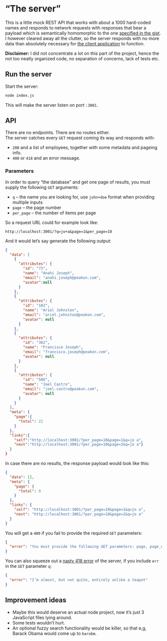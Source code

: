 # “The server”

This is a little mock REST API that works with about a 1000 hard-coded names and responds to network requests with responses that bear a payload which is semantically homomorphic to the one [specified in the gist](https://gist.github.com/daviferreira/41238222ac31fe36348544ee1d4a9a5e). I however cleared away all the clutter, so the server responds with no more data than absolutely necessary for [the client application](../client/README.md) to function.

**Disclaimer:** I did not concentrate a lot on this part of the project, hence the not too neatly organized code, no separation of concerns, lack of tests etc.

## Run the server

Start the server:
```bash
node index.js
```
This will make the server listen on port `:3001`.

## API

There are no endpoints. There are no routes either.<br />
The server catches every `GET` request coming its way and responds with:

- `200` and a list of employees, together with some metadata and pageing info.
- `400` or `418` and an error message.

### Parameters

In order to query “the database” and get one page of results, you must supply the following `GET` arguments:
- `q` – the name you are looking for, use `john+doe` format when providing multiple inputs
- `page` – the page number
- `per_page` – the number of items per page

So a request URL could for example look like:
```
http://localhost:3001/?q=jo+a&page=1&per_page=10
```
And it would let’s say generate the following output:
```json
{
  "data": [
    {
      "attributes": {
        "id": "73",
        "name": "Anahi Joseph",
        "email": "anahi.joseph@peakon.com",
        "avatar":null
      }
    },
    {
      "attributes": {
        "id": "102",
        "name": "Ariel Johnston",
        "email": "ariel.johnston@peakon.com",
        "avatar": null
      }
    },
    {
      "attributes": {
        "id": "362",
        "name": "Francisco Joseph",
        "email": "francisco.joseph@peakon.com",
        "avatar": null
      }
    },
    {
      "attributes": {
        "id": "506",
        "name": "Joel Castro",
        "email": "joel.castro@peakon.com",
        "avatar": null
      }
    }
  ],
  "meta": {
    "page":{
      "total": 22
    }
  },
  "links":{
    "self":"http://localhost:3001/?per_page=10&page=1&q=jo a",
    "next":"http://localhost:3001/?per_page=10&page=2&q=jo a"}
  }
}
```

In case there are no results, the response payload would look like this:
```json
{
  "data": [],
  "meta": {
    "page": {
      "total": 0
    }
  },
  "links": {
    "self": "http://localhost:3001/?per_page=10&page=1&q=jo a",
    "next": "http://localhost:3001/?per_page=10&page=2&q=jo a"
  }
}
```

You will get a `400` if you fail to provide the required `GET` parameters:
```json
{
  "error": "You must provide the following GET parameters: page, page_number, q"
}
```

You can also squeeze out a [nasty 418 error](https://developer.mozilla.org/en-US/docs/Web/HTTP/Status/418) of the server, if you include `err` in the `GET` parameter `q`:
```json
{
  "error": "I’m almost, but not quite, entirely unlike a teapot"
}
```

## Improvement ideas

- Maybe this would deserve an actual node project, now it’s just 3 JavaScript files lying around.
- Some tests wouldn’t hurt.
- An optional fuzzy search functionality would be killer, so that e,g, Barack Obama would come up to `barobm`.
